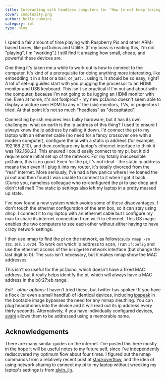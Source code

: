 ```yaml
---
title: Interacting with headless computers (or "How to not keep losing your raspberry pi on the network")
cover: complexity.png
author: holly cummins
category: iot
type: blog
---
```


I spend a fair amount of time playing with Raspberry Pis and other ARM-based boxes, like pcDuinos and Utilite. (If my boss is reading this, I'm not "playing", I'm "working".) I still find it amazing how small, cheap, and powerful these devices are.

One thing it's taken me a while to work out is how to connect to the computer. It's kind of a prerequisite for doing anything more interesting, like embedding it in a hat or a ball, or just ... using it. It should be so easy, right? A lot of set-up guides start with you plugging the processor to an HDMI monitor and USB keyboard. This isn't so practical if I'm out and about with the computer, because I'm not going to be lugging an HDMI monitor with me. Even at home, it's not foolproof - my new pcDuino doesn't seem able to display a picture over HDMI to any of the (six) monitors, TVs, or projectors I tried. At that point it's not so much "headless" as "decapitated".

Connecting by ssh requires less bulky hardware, but it has its own challenges: what on earth is the ip address of this thing? I used to ensure I always knew the ip address by nailing it down. I'd connect the pi to my laptop with an ethernet cable (no need for a fancy crossover one with a modern computer), configure the pi with a static ip address (for example, 192.168.2.10), and then configure my laptop's ethernet interface to think it was 192.168.2.1. This ensured I could easily connect to my pi, but it did require some initial set up of the network. For my totally inaccessible pcDuino, this is no good. Even for the pi, it's not ideal - the static ip address means then even if I plug it into my router, it's totally divorced from the "real" internet. More seriously, I've had a few panics where I've loaned the pi out and then found I was unable to connect to it when I got it back. (Curse you, nameless colleague who re-configured the pi to use dhcp and didn't tell me!) The static ip settings also left my laptop in a pretty messed up state.

I've now found a new system which avoids some of these disadvantages. I don't touch the ethernet configuration of the arm box, so it can stay using dhcp. I connect it to my laptop with an ethernet cable but I configure my mac to share its internet connection from wi-fi to ethernet. This OS magic enables the two computers to see each other without either having to have crazy network settings.

I then use nmap to find the pi on the network, as follows:`sudo nmap -sn 192.168.1.0/24`. To work out which ip address to scan, I run `ifconfig` and use the ethernet access of the `bridge100` network interface (but change the last digit to 0). The `sudo` isn't necessary, but it makes nmap show the MAC addresses.

This isn't so useful for the pcDuino, which doesn't have a fixed MAC address, but it really helps identify the pi, which will always have a MAC address in the b8:27:eb range.

_Edit - other options:_ I haven't tried these, but twitter has spoken! If you have a flock (or even a small handful) of identical devices, including [ipspeak](https://gist.github.com/andysc/5605183) in the bootable image bypasses the need for any mmap sleuthing. You can plug headphones into the device and it will read out its ip address every thirty seconds. Alternatively, if you have individually configured devices, [avahi](https://www.avahi.org/) allows them to be addressed using a memorable name.

## Acknowledgements

There are many similar guides on the internet. I've posted this here mostly in the hope it will be useful notes to my future self, since I've independently rediscovered my optimum flow about four times. I figured out the nmap commands from a relatively recent post at [stackoverflow](http://raspberrypi.stackexchange.com/questions/13936/find-raspberry-pi-address-on-local-network), and the idea of using network sharing to connect my pi to my laptop without wrecking my laptop's settings is from [alvin_jin](https://community.element14.com/technologies/open-source-hardware/f/forum/21938/quick-start-of-pcduino-without-a-hdmi-monitor-and-serial-debug-cable?displayFullThread=true).
